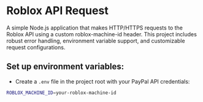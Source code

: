 # Roblox API Request
 A simple Node.js application that makes HTTP/HTTPS requests to the Roblox API using a custom roblox-machine-id header. This project includes robust error handling, environment variable support, and customizable request configurations.

## Set up environment variables:
- Create a `.env` file in the project root with your PayPal API credentials:
```bash
ROBLOX_MACHINE_ID=your-roblox-machine-id
```

